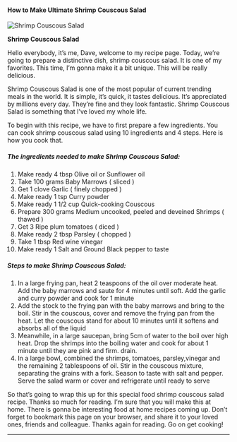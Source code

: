             

#### How to Make Ultimate Shrimp Couscous Salad

![Shrimp Couscous Salad](https://img-global.cpcdn.com/recipes/47112469/751x532cq70/shrimp-couscous-salad-recipe-main-photo.jpg)

**Shrimp Couscous Salad**

Hello everybody, it’s me, Dave, welcome to my recipe page. Today, we’re going to prepare a distinctive dish, shrimp couscous salad. It is one of my favorites. This time, I’m gonna make it a bit unique. This will be really delicious.

Shrimp Couscous Salad is one of the most popular of current trending meals in the world. It is simple, it’s quick, it tastes delicious. It’s appreciated by millions every day. They’re fine and they look fantastic. Shrimp Couscous Salad is something that I’ve loved my whole life.

To begin with this recipe, we have to first prepare a few ingredients. You can cook shrimp couscous salad using 10 ingredients and 4 steps. Here is how you cook that.

##### The ingredients needed to make Shrimp Couscous Salad:

1.  Make ready 4 tbsp Olive oil or Sunflower oil
2.  Take 100 grams Baby Marrows ( sliced )
3.  Get 1 clove Garlic ( finely chopped )
4.  Make ready 1 tsp Curry powder
5.  Make ready 1 1/2 cup Quick-cooking Couscous
6.  Prepare 300 grams Medium uncooked, peeled and deveined Shrimps ( thawed )
7.  Get 3 Ripe plum tomatoes ( diced )
8.  Make ready 2 tbsp Parsley ( chopped )
9.  Take 1 tbsp Red wine vinegar
10.  Make ready 1 Salt and Ground Black pepper to taste

##### Steps to make Shrimp Couscous Salad:

1.  In a large frying pan, heat 2 teaspoons of the oil over moderate heat. Add the baby marrows and saute for 4 minutes until soft. Add the garlic and curry powder and cook for 1 minute
2.  Add the stock to the frying pan with the baby marrows and bring to the boil. Stir in the couscous, cover and remove the frying pan from the heat. Let the couscous stand for about 10 minutes until it softens and absorbs all of the liquid
3.  Meanwhile, in a large saucepan, bring 5cm of water to the boil over high heat. Drop the shrimps into the boiling water and cook for about 1 minute until they are pink and firm. drain.
4.  In a large bowl, combined the shrimps, tomatoes, parsley,vinegar and the remaining 2 tablespoons of oil. Stir in the couscous mixture, separating the grains with a fork. Season to taste with salt and pepper. Serve the salad warm or cover and refrigerate until ready to serve

So that’s going to wrap this up for this special food shrimp couscous salad recipe. Thanks so much for reading. I’m sure that you will make this at home. There is gonna be interesting food at home recipes coming up. Don’t forget to bookmark this page on your browser, and share it to your loved ones, friends and colleague. Thanks again for reading. Go on get cooking!

* * *